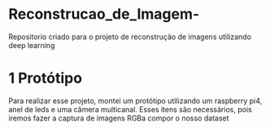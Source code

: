 # Reconstrucao_de_Imagem-
Repositorio criado para o projeto de reconstrução de imagens utilizando deep learning

# 1 Protótipo
Para realizar esse projeto, montei um protótipo utilizando um raspberry pi4, anel de leds e uma câmera multicanal.
Esses itens são necessários, pois iremos fazer a captura de imagens RGBa compor o nosso dataset
